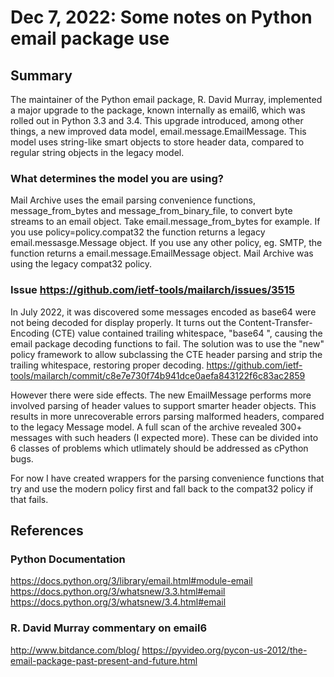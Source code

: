 # Dec 7, 2022: Some notes on Python email package use

## Summary

The maintainer of the Python email package, R. David Murray, implemented a major upgrade to the package, known internally as email6, which was rolled out in Python 3.3 and 3.4. This upgrade introduced, among other things, a new improved data model, email.message.EmailMessage. This model uses string-like smart objects to store header data, compared to regular string objects in the legacy model.

### What determines the model you are using?

Mail Archive uses the email parsing convenience functions, message_from_bytes and message_from_binary_file, to convert byte streams to an email object. Take email.message_from_bytes for example. If you use policy=policy.compat32 the function returns a legacy email.messasge.Message object. If you use any other policy, eg. SMTP, the function returns a email.message.EmailMessage object. Mail Archive was using the legacy compat32 policy.

### Issue https://github.com/ietf-tools/mailarch/issues/3515

In July 2022, it was discovered some messages encoded as base64 were not being decoded for display properly. It turns out the Content-Transfer-Encoding (CTE) value contained trailing whitespace, "base64 ", causing the email package decoding functions to fail. The solution was to use the "new" policy framework to allow subclassing the CTE header parsing and strip the trailing whitespace, restoring proper decoding. 
https://github.com/ietf-tools/mailarch/commit/c8e7e730f74b941dce0aefa843122f6c83ac2859

However there were side effects. The new EmailMessage performs more involved parsing of header values to support smarter header objects. This results in more unrecoverable errors parsing malformed headers, compared to the legacy Message model. A full scan of the archive revealed 300+ messages with such headers (I expected more). These can be divided into 6 classes of problems which utlimately should be addressed as cPython bugs.

For now I have created wrappers for the parsing convenience functions that try and use the modern policy first and fall back to the compat32 policy if that fails.

## References

### Python Documentation

https://docs.python.org/3/library/email.html#module-email
https://docs.python.org/3/whatsnew/3.3.html#email
https://docs.python.org/3/whatsnew/3.4.html#email

### R. David Murray commentary on email6

http://www.bitdance.com/blog/
https://pyvideo.org/pycon-us-2012/the-email-package-past-present-and-future.html

